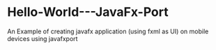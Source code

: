 # Hello-World---JavaFx-Port

An Example of creating javafx application (using fxml as UI) on mobile devices using javafxport
